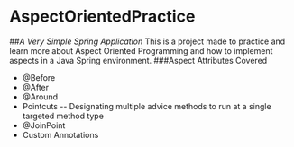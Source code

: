 # AspectOrientedPractice
##*A Very Simple Spring Application*
This is a project made to practice and learn more about Aspect Oriented Programming and how to implement aspects in a Java Spring environment.
###Aspect Attributes Covered

- @Before
- @After
- @Around
- Pointcuts
-- Designating multiple advice methods to run at a single targeted method type
- @JoinPoint
- Custom Annotations
